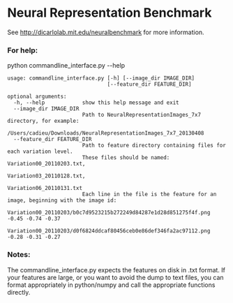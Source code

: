 # Neural Representation Benchmark

See http://dicarlolab.mit.edu/neuralbenchmark for more information.

### For help:
python commandline_interface.py --help

    usage: commandline_interface.py [-h] [--image_dir IMAGE_DIR]
                                    [--feature_dir FEATURE_DIR]
    
    optional arguments:
      -h, --help            show this help message and exit
      --image_dir IMAGE_DIR
                            Path to NeuralRepresentationImages_7x7 directory, for example:
                                /Users/cadieu/Downloads/NeuralRepresentationImages_7x7_20130408
      --feature_dir FEATURE_DIR
                            Path to feature directory containing files for each variation level.
                            These files should be named: Variation00_20110203.txt,
                                                         Variation03_20110128.txt,
                                                         Variation06_20110131.txt
                            Each line in the file is the feature for an image, beginning with the image id:
                                Variation00_20110203/b0c7d9523215b272249d84287e1d28d851275f4f.png -0.45 -0.74 -0.37
                                Variation00_20110203/d0f6824ddcaf80456ceb0e86def346fa2ac97112.png -0.28 -0.31 -0.27


### Notes:
The commandline_interface.py expects the features on disk in .txt format.
If your features are large, or you want to avoid the dump to text files, 
you can format appropriately in python/numpy and call the appropriate functions directly.
